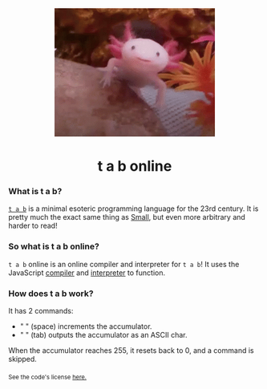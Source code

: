 <div align="center">
    <img src="assets/img/axolotl.gif">
    <h1>t a b  online</h1>
</div>

### What is  t a b?

[`t a b`](https://github.com/newtykins/tab) is a minimal esoteric programming language for the 23rd century. It is pretty much the exact same thing as [Small](https://esolangs.org/wiki/Small), but even more arbitrary and harder to read!

### So what is  t a b  online?
`t a b` online is an online compiler and interpreter for `t a b`! It uses the JavaScript [compiler](https://github.com/newtykins/tab/blob/main/compilers/javascript.js) and [interpreter](https://github.com/newtykins/tab/blob/main/interpreters/javascript.js) to function.

### How does  t a b  work?

It has 2 commands:

- " " (space) increments the accumulator.
- "   " (tab) outputs the accumulator as an ASCII char.

When the accumulator reaches 255, it resets back to 0, and a command is skipped.

<sub>See the code's license <a href="license.md">here.</sub>

